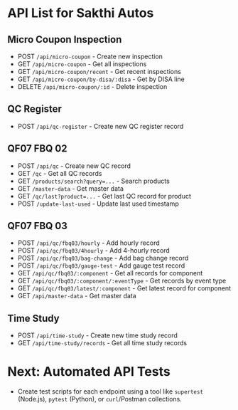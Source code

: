 # API List for Sakthi Autos

## Micro Coupon Inspection
- POST   `/api/micro-coupon`           - Create new inspection
- GET    `/api/micro-coupon`           - Get all inspections
- GET    `/api/micro-coupon/recent`    - Get recent inspections
- GET    `/api/micro-coupon/by-disa/:disa` - Get by DISA line
- DELETE `/api/micro-coupon/:id`       - Delete inspection

## QC Register
- POST   `/api/qc-register`            - Create new QC register record

## QF07 FBQ 02
- POST   `/api/qc`                     - Create new QC record
- GET    `/qc`                         - Get all QC records
- GET    `/products/search?query=...`  - Search products
- GET    `/master-data`                - Get master data
- GET    `/qc/last?product=...`        - Get last QC record for product
- POST   `/update-last-used`           - Update last used timestamp

## QF07 FBQ 03
- POST   `/api/qc/fbq03/hourly`        - Add hourly record
- POST   `/api/qc/fbq03/4hourly`       - Add 4-hourly record
- POST   `/api/qc/fbq03/bag-change`    - Add bag change record
- POST   `/api/qc/fbq03/gauge-test`    - Add gauge test record
- GET    `/api/qc/fbq03/:component`    - Get all records for component
- GET    `/api/qc/fbq03/:component/:eventType` - Get records by event type
- GET    `/api/qc/fbq03/latest/:component` - Get latest record for component
- GET    `/api/master-data`            - Get master data


## Time Study
- POST   `/api/time-study`             - Create new time study record
- GET    `/api/time-study/records`     - Get all time study records


# Next: Automated API Tests
- Create test scripts for each endpoint using a tool like `supertest` (Node.js), `pytest` (Python), or `curl`/Postman collections.
